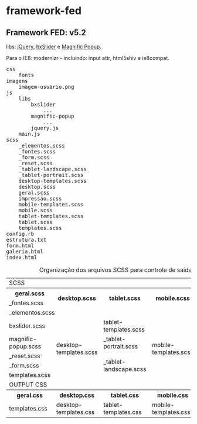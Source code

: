 framework-fed
=============

Framework FED: v5.2
--------------

libs: [jQuery](http://www.jquery.com), [bxSlider](http://www.bxslider.com) e [Magnific Popup](http://dimsemenov.com/plugins/magnific-popup/).

Para o IE8: modernizr - incluindo: input attr, html5shiv e ie8compat.

<pre>
css
	fonts
imagens
	imagem-usuario.png
js
	libs
		bxslider
			...
		magnific-popup
			...
		jquery.js
	main.js
scss
	_elementos.scss
	_fontes.scss
	_form.scss
	_reset.scss
	_tablet-landscape.scss
	_tablet-portrait.scss
	desktop-templates.scss
	desktop.scss
	geral.scss
	impressao.scss
	mobile-templates.scss
	mobile.scss
	tablet-templates.scss
	tablet.scss
	templates.scss
config.rb
estrutura.txt
form.html
galeria.html
index.html
</pre>

<table>
	<caption>
		Organização dos arquivos SCSS para controle de saída do CSS
	</caption>
	<tr>
		<td colspan="5">SCSS</td>
	</tr>
	<tr>
		<th>geral.scss</th>
		<th rowspan="2">desktop.scss</th>
		<th rowspan="2">tablet.scss</th>
		<th rowspan="2">mobile.scss</th>
		<th rowspan="2">impressao.scss</th>
	</tr>
	<tr>
		<td>_fontes.scss</td>
	</tr>
	<tr>
		<td colspan="5">_elementos.scss</td>
	</tr>
	<tr>
		<td>bxslider.scss</td>
		<td rowspan="5">desktop-templates.scss</td>
		<td>tablet-templates.scss</td>
		<td rowspan="5">mobile-templates.scss</td>
		<td rowspan="5">-</td>
	</tr>
	<tr>
		<td>magnific-popup.scss</td>
		<td>_tablet-portrait.scss</td>
	</tr>
	<tr>
		<td>_reset.scss</td>
		<td rowspan="3">_tablet-landscape.scss</td>
	</tr>
	<tr>
		<td>_form.scss</td>
	</tr>
	<tr>
		<td>templates.scss</td>
	</tr>
	<tr>
		<td colspan="4">OUTPUT CSS</td>
	</tr>
	<tr>
		<th>geral.css</th>
		<th>desktop.css</th>
		<th>tablet.css</th>
		<th>mobile.css</th>
		<th>impressao.css</th>
	</tr>
	<tr>
		<td>templates.css</td>
		<td>desktop-templates.css</td>
		<td>tablet-templates.css</td>
		<td>mobile-templates.css</td>
		<td>-</td>
	</tr>
</table>
